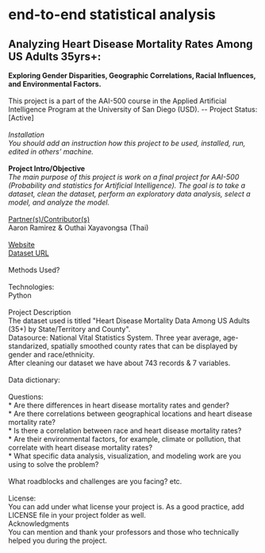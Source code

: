 # end-to-end statistical analysis<br>
## Analyzing Heart Disease Mortality Rates Among US Adults 35yrs+:<br>
<b>Exploring Gender Disparities, Geographic Correlations, Racial Influences, 
and Environmental Factors.</b><br>
<br>
This project is a part of the AAI-500 course in the Applied Artificial Intelligence Program at the University of San Diego (USD). 
-- Project Status: [Active]<br><br>
<i>Installation<br>
You should add an instruction how this project to be used, installed, run, edited in others’ machine.
</i><br><br><b>Project Intro/Objective</b>
<br><i>The main purpose of this project is work on a final project for AAI-500 (Probability and statistics for Artificial Intelligence). The goal is to take a dataset, clean the dataset, perform an exploratory data analysis, select a model, and analyze the model. 
<br><br></i><u>Partner(s)/Contributor(s) </u><br>
Aaron Ramirez & Outhai Xayavongsa (Thai)<br>
<br>[Website](https://catalog.data.gov/dataset/heart-disease-mortality-data-among-us-adults-35-by-state-territory-and-county)
<br>[Dataset URL](https://data.cdc.gov/resource/i2vk-mgdh.csv)
<br><br>Methods Used?
<br><br>
Technologies:<br>
Python<br><br>
Project Description<br>
The dataset used is titled "Heart Disease Mortality Data Among US Adults (35+) by State/Territory and County". 
<br>Datasource: National Vital Statistics System. Three year average, age-standarized, spatially smoothed county rates that can be displayed by gender and race/ethnicity. 
<br>After cleaning our dataset we have about 743 records & 7 variables. <br>
<br>Data dictionary:  
<br>Questions:
<br>* Are there differences in heart disease mortality rates and gender?
<br>* Are there correlations between geographical locations and heart disease mortality rate?
<br>* Is there a correlation between race and heart disease mortality rates?
<br>* Are their environmental factors, for example, climate or pollution, that correlate with heart disease mortality rates?
<br>* What specific data analysis, visualization, and modeling work are you using to solve the problem? 
<br><br>What roadblocks and challenges are you facing? etc. 
<br><br>
License:
<br>You can add under what license your project is. As a good practice, add LICENSE file in your project folder as well. 
<br>Acknowledgments
<br>You can mention and thank your professors and those who technically helped you during the project. 
